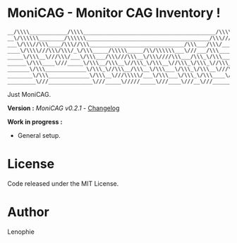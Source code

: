 # MoniCAG - Monitor CAG Inventory !

    __/\\\\____________/\\\\__________________________________________/\\\\\\\\\_____/\\\\\\\\\________/\\\\\\\\\\\\_________
    __\/\\\\\\________/\\\\\\_______________________________________/\\\////////____/\\\\\\\\\\\\\____/\\\//////////_________
    ___\/\\\//\\\____/\\\//\\\______________________________/\\\___/\\\/____________/\\\/////////\\\__/\\\___________________
    ____\/\\\\///\\\/\\\/_\/\\\_____/\\\\\_____/\\/\\\\\\___\///___/\\\_____________\/\\\_______\/\\\_\/\\\____/\\\\\\\______
    _____\/\\\__\///\\\/___\/\\\___/\\\///\\\__\/\\\////\\\___/\\\_\/\\\_____________\/\\\\\\\\\\\\\\\_\/\\\___\/////\\\_____
    ______\/\\\____\///_____\/\\\__/\\\__\//\\\_\/\\\__\//\\\_\/\\\_\//\\\____________\/\\\/////////\\\_\/\\\_______\/\\\____
    _______\/\\\_____________\/\\\_\//\\\__/\\\__\/\\\___\/\\\_\/\\\__\///\\\__________\/\\\_______\/\\\_\/\\\_______\/\\\___
    ________\/\\\_____________\/\\\__\///\\\\\/___\/\\\___\/\\\_\/\\\____\////\\\\\\\\\_\/\\\_______\/\\\_\//\\\\\\\\\\\\/___
    _________\///______________\///_____\/////_____\///____\///__\///________\/////////__\///________\///___\////////////____

Just MoniCAG.

**Version :** *MoniCAG v0.2.1* - [Changelog](./changelog.md)

**Work in progress :**

* General setup.

# License

Code released under the MIT License.

# Author

Lenophie